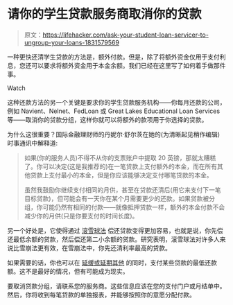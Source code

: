 # 请你的学生贷款服务商取消你的贷款

> 原文：<https://lifehacker.com/ask-your-student-loan-servicer-to-ungroup-your-loans-1831579569>

一种更快还清学生贷款的方法是，额外付款。但是，除了将额外资金仅用于支付利息，您还可以要求将额外资金用于本金余额。我们已经在这里写了如何着手做那件事。

Watch

这种还款方法的另一个关键是要求你的学生贷款服务机构——你每月还款的公司，例如 Navient、Nelnet、FedLoan 或 Great Lakes Educational Loan Services 等——取消你的贷款分组，这样你就可以将额外的款项用于你选择的贷款。

为什么这很重要？国际金融理财师的丹妮尔·舒尔茨在她的(为清晰起见稍作编辑)时事通讯中解释道:

> 如果(你的服务人员)不得不从你的支票账户中提取 20 英镑，那就太糟糕了。你可以决定(这是我推荐的)在一笔贷款上支付额外的本金，而在所有其他贷款上支付最小的本金，但是你应该能够决定支付哪笔贷款的本金。
> 
> 虽然我鼓励你继续支付相同的月供，甚至在贷款还清后(用它来支付下一笔目标贷款)，但可能会有一天你在某个月需要更少的还款。如果贷款被分组，你可能仍然有相同的付款——就像抵押贷款一样，额外的本金付款不会减少你的月供(只是你要支付的时间长度)。

另一个好处是，它使得通过 [滚雪球法](https://lifehacker.com/pay-off-small-balances-first-for-better-odds-of-elimina-5940989#_ga=2.210382801.592345453.1546869264-594046802.1524762060) 偿还贷款变得更加容易，也就是说，你先偿还最低余额的贷款，然后偿还第二小余额的贷款。研究表明，滚雪球法对许多人来说比雪崩法更有效，在雪崩法中，你先还清利率最高的贷款。

如果需要的话，你也可以在 [延缓或延期其他](https://twocents.lifehacker.com/what-to-do-if-you-default-on-your-student-loans-1828946224) 的同时，支付某些贷款的最低还款额。这不是最好的情况，但有可能成为现实。

要取消贷款分组，请联系您的服务商。这些信息应该在您的支付门户或月结单中。然后，你将收到每笔贷款的单独报表，并能够按照你的意愿分配付款。